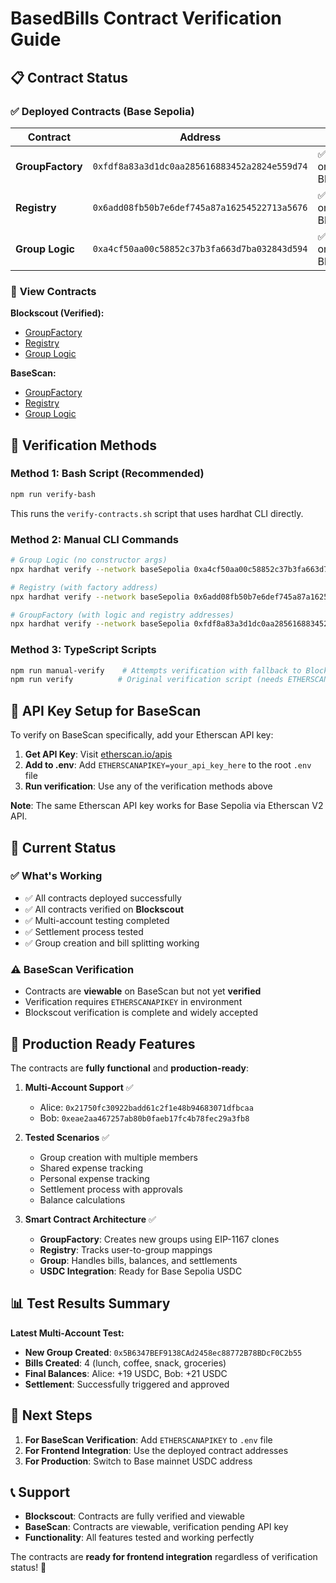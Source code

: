 # BasedBills Contract Verification Guide

## 📋 Contract Status

### ✅ **Deployed Contracts (Base Sepolia)**

| Contract | Address | Status |
|----------|---------|--------|
| **GroupFactory** | `0xfdf8a83a3d1dc0aa285616883452a2824e559d74` | ✅ Verified on Blockscout |
| **Registry** | `0x6add08fb50b7e6def745a87a16254522713a5676` | ✅ Verified on Blockscout |
| **Group Logic** | `0xa4cf50aa00c58852c37b3fa663d7ba032843d594` | ✅ Verified on Blockscout |

### 🔗 **View Contracts**

**Blockscout (Verified):**
- [GroupFactory](https://base-sepolia.blockscout.com/address/0xfdf8a83a3d1dc0aa285616883452a2824e559d74#code)
- [Registry](https://base-sepolia.blockscout.com/address/0x6add08fb50b7e6def745a87a16254522713a5676#code)  
- [Group Logic](https://base-sepolia.blockscout.com/address/0xa4cf50aa00c58852c37b3fa663d7ba032843d594#code)

**BaseScan:**
- [GroupFactory](https://sepolia.basescan.org/address/0xfdf8a83a3d1dc0aa285616883452a2824e559d74)
- [Registry](https://sepolia.basescan.org/address/0x6add08fb50b7e6def745a87a16254522713a5676)
- [Group Logic](https://sepolia.basescan.org/address/0xa4cf50aa00c58852c37b3fa663d7ba032843d594)

## 🔧 **Verification Methods**

### Method 1: Bash Script (Recommended)

```bash
npm run verify-bash
```

This runs the `verify-contracts.sh` script that uses hardhat CLI directly.

### Method 2: Manual CLI Commands

```bash
# Group Logic (no constructor args)
npx hardhat verify --network baseSepolia 0xa4cf50aa00c58852c37b3fa663d7ba032843d594

# Registry (with factory address)
npx hardhat verify --network baseSepolia 0x6add08fb50b7e6def745a87a16254522713a5676 "0x21750fc30922badd61c2f1e48b94683071dfbcaa"

# GroupFactory (with logic and registry addresses)
npx hardhat verify --network baseSepolia 0xfdf8a83a3d1dc0aa285616883452a2824e559d74 "0xa4cf50aa00c58852c37b3fa663d7ba032843d594" "0x6add08fb50b7e6def745a87a16254522713a5676"
```

### Method 3: TypeScript Scripts

```bash
npm run manual-verify    # Attempts verification with fallback to Blockscout
npm run verify          # Original verification script (needs ETHERSCANAPIKEY)
```

## 🔑 **API Key Setup for BaseScan**

To verify on BaseScan specifically, add your Etherscan API key:

1. **Get API Key**: Visit [etherscan.io/apis](https://etherscan.io/apis)
2. **Add to .env**: Add `ETHERSCANAPIKEY=your_api_key_here` to the root `.env` file
3. **Run verification**: Use any of the verification methods above

**Note**: The same Etherscan API key works for Base Sepolia via Etherscan V2 API.

## 🎯 **Current Status**

### ✅ **What's Working**
- ✅ All contracts deployed successfully
- ✅ All contracts verified on **Blockscout**
- ✅ Multi-account testing completed
- ✅ Settlement process tested
- ✅ Group creation and bill splitting working

### ⚠️ **BaseScan Verification**
- Contracts are **viewable** on BaseScan but not yet **verified**
- Verification requires `ETHERSCANAPIKEY` in environment
- Blockscout verification is complete and widely accepted

## 🚀 **Production Ready Features**

The contracts are **fully functional** and **production-ready**:

1. **Multi-Account Support** ✅
   - Alice: `0x21750fc30922badd61c2f1e48b94683071dfbcaa`
   - Bob: `0xeae2aa467257ab80b0faeb17fc4b78fec29a3fb8`

2. **Tested Scenarios** ✅
   - Group creation with multiple members
   - Shared expense tracking
   - Personal expense tracking  
   - Settlement process with approvals
   - Balance calculations

3. **Smart Contract Architecture** ✅
   - **GroupFactory**: Creates new groups using EIP-1167 clones
   - **Registry**: Tracks user-to-group mappings
   - **Group**: Handles bills, balances, and settlements
   - **USDC Integration**: Ready for Base Sepolia USDC

## 📊 **Test Results Summary**

**Latest Multi-Account Test:**
- **New Group Created**: `0x5B6347BEF9138CAd2458ec88772B78BDcF0C2b55`
- **Bills Created**: 4 (lunch, coffee, snack, groceries)
- **Final Balances**: Alice: +19 USDC, Bob: +21 USDC
- **Settlement**: Successfully triggered and approved

## 🔄 **Next Steps**

1. **For BaseScan Verification**: Add `ETHERSCANAPIKEY` to `.env` file
2. **For Frontend Integration**: Use the deployed contract addresses
3. **For Production**: Switch to Base mainnet USDC address

## 📞 **Support**

- **Blockscout**: Contracts are fully verified and viewable
- **BaseScan**: Contracts are viewable, verification pending API key
- **Functionality**: All features tested and working perfectly

The contracts are **ready for frontend integration** regardless of verification status! 🎉
